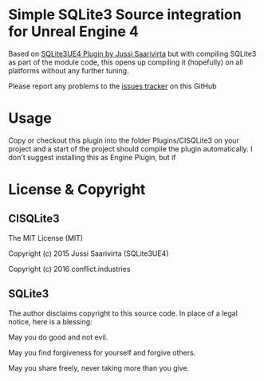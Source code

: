 # Simple SQLite3 Source integration for Unreal Engine 4

Based on [SQLite3UE4 Plugin by Jussi Saarivirta](https://github.com/Jusas/SQLite3UE4/) but with compiling SQLite3 as part of the module code, this opens up compiling it (hopefully) on all platforms without any further tuning.

Please report any problems to the [issues tracker](https://github.com/cindustries/unreal-sqlite3/issues) on this GitHub

# Usage

Copy or checkout this plugin into the folder Plugins/CISQLite3 on your project and a start of the project should compile the plugin automatically. I don't suggest installing this as Engine Plugin, but if 

# License & Copyright

## CISQLite3

The MIT License (MIT)

Copyright (c) 2015 Jussi Saarivirta (SQLite3UE4)

Copyright (c) 2016 conflict.industries

## SQLite3

The author disclaims copyright to this source code. In place of a legal notice, here is a blessing:

May you do good and not evil.

May you find forgiveness for yourself and forgive others.

May you share freely, never taking more than you give.

